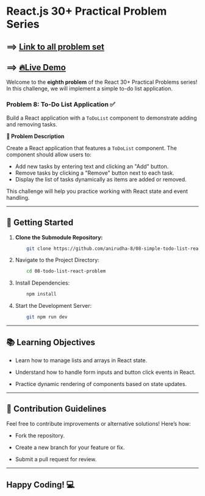 # React.js 30+ Practical Problem Series

## ==> [Link to all problem set](https://github.com/anirudha-8/react.js-practical-problems.git)

## ==> [🔥Live Demo](https://08-simple-todo-list-react-problem.vercel.app/)

Welcome to the **eighth problem** of the React 30+ Practical Problems series! In this challenge, we will implement a simple to-do list application.

### Problem 8: To-Do List Application ✅

Build a React application with a `ToDoList` component to demonstrate adding and removing tasks.

**📝 Problem Description**

Create a React application that features a `ToDoList` component. The component should allow users to:

- Add new tasks by entering text and clicking an "Add" button.
- Remove tasks by clicking a "Remove" button next to each task.
- Display the list of tasks dynamically as items are added or removed.

This challenge will help you practice working with React state and event handling.

---

## 🚀 Getting Started

1. **Clone the Submodule Repository:**

    ```bash
        git clone https://github.com/anirudha-8/08-simple-todo-list-react-problem.git
    ```

2. Navigate to the Project Directory:

    ```bash
        cd 08-todo-list-react-problem
    ```

3. Install Dependencies:

    ```bash
        npm install
    ```

4. Start the Development Server:

    ```bash
        git npm run dev
    ```

---

## 📚 Learning Objectives

- Learn how to manage lists and arrays in React state.

- Understand how to handle form inputs and button click events in React.

- Practice dynamic rendering of components based on state updates.

---

## 🤝 Contribution Guidelines

Feel free to contribute improvements or alternative solutions! Here’s how:

- Fork the repository.

- Create a new branch for your feature or fix.

- Submit a pull request for review.

---

## Happy Coding! 💻
